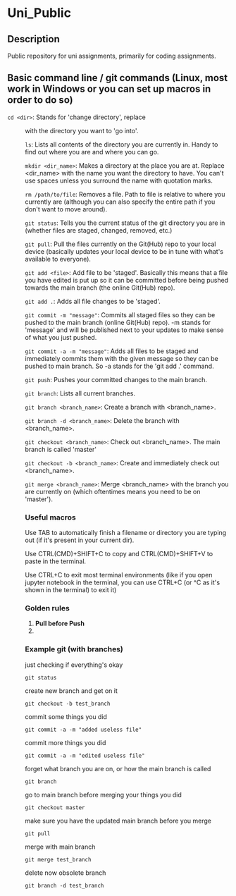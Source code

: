 # Uni_Public

## Description

Public repository for uni assignments, primarily for coding assignments.

## Basic command line / git commands (Linux, most work in Windows or you can set up macros in order to do so)

`cd <dir>`: Stands for 'change directory', replace <dir> with the directory you want to 'go into'.

`ls`: Lists all contents of the directory you are currently in. Handy to find out where you are and where you can go.

`mkdir <dir_name>`: Makes a directory at the place you are at. Replace <dir_name> with the name you want the directory to have. You can't use spaces unless you surround the name with quotation marks.

`rm /path/to/file`: Removes a file. Path to file is relative to where you currently are (although you can also specify the entire path if you don't want to move around).

`git status`: Tells you the current status of the git directory you are in (whether files are staged, changed, removed, etc.)

`git pull`: Pull the files currently on the Git(Hub) repo to your local device (basically updates your local device to be in tune with what's available to everyone).

`git add <file>`: Add file to be 'staged'. Basically this means that a file you have edited is put up so it can be committed before being pushed towards the main branch (the online Git(Hub) repo).

`git add .`: Adds all file changes to be 'staged'. 

`git commit -m "message"`: Commits all staged files so they can be pushed to the main branch (online Git(Hub) repo). -m stands for 'message' and will be published next to your updates to make sense of what you just pushed.

`git commit -a -m "message"`: Adds all files to be staged and immediately commits them with the given message so they can be pushed to main branch. So -a stands for the 'git add .' command.

`git push`: Pushes your committed changes to the main branch.

`git branch`: Lists all current branches.

`git branch <branch_name>`: Create a branch with <branch_name>.

`git branch -d <branch_name>`: Delete the branch with <branch_name>.

`git checkout <branch_name>`: Check out <branch_name>. The main branch is called 'master'

`git checkout -b <branch_name>`: Create and immediately check out <branch_name>.

`git merge <branch_name>`: Merge <branch_name> with the branch you are currently on (which oftentimes means you need to be on 'master').

### Useful macros

Use TAB to automatically finish a filename or directory you are typing out (if it's present in your current dir).

Use CTRL(CMD)+SHIFT+C to copy and CTRL(CMD)+SHIFT+V to paste in the terminal.

Use CTRL+C to exit most terminal environments (like if you open jupyter notebook in the terminal, you can use CTRL+C (or ^C as it's shown in the terminal) to exit it)

### Golden rules

1. **Pull before Push**
2. 

### Example git (with branches)

just checking if everything's okay

`git status` 

create new branch and get on it
  
`git checkout -b test_branch`

commit some things you did

`git commit -a -m "added useless file"`

commit more things you did

`git commit -a -m "edited useless file"`

forget what branch you are on, or how the main branch is called 

`git branch`

go to main branch before merging your things you did

`git checkout master`

make sure you have the updated main branch before you merge

`git pull`

merge with main branch

`git merge test_branch`

delete now obsolete branch

`git branch -d test_branch`
